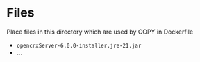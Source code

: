 # Files
Place files in this directory which are used by COPY in Dockerfile
* `opencrxServer-6.0.0-installer.jre-21.jar`
* ...